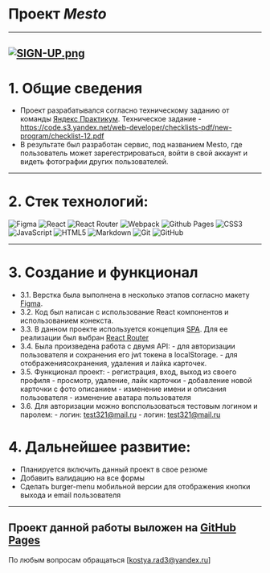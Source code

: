 # Проект **_Mesto_**

---

## [![SIGN-UP.png](https://i.postimg.cc/445M7LPn/SIGN-UP.png)](https://kostyarad3.github.io/sign-in)

# 1. Общие сведения

- Проект разрабатывался согласно техническому заданию от команды [Яндекс Практикум](https://practicum.yandex.ru/ "Яндекс Практикум"). Техническое задание - https://code.s3.yandex.net/web-developer/checklists-pdf/new-program/checklist-12.pdf
- В результате был разработан сервис, под названием Mesto, где пользователь может зарегестрироваться, войти в свой аккаунт и видеть фотографии других пользователей.

---

# 2. Стек технологий:

![Figma](https://img.shields.io/badge/figma-%23F24E1E.svg?style=for-the-badge&logo=figma&logoColor=white)
![React](https://img.shields.io/badge/react-%2320232a.svg?style=for-the-badge&logo=react&logoColor=%2361DAFB)
![React Router](https://img.shields.io/badge/React_Router-CA4245?style=for-the-badge&logo=react-router&logoColor=white)
![Webpack](https://img.shields.io/badge/webpack-%238DD6F9.svg?style=for-the-badge&logo=webpack&logoColor=black)
![Github Pages](https://img.shields.io/badge/github%20pages-121013?style=for-the-badge&logo=github&logoColor=white)
![CSS3](https://img.shields.io/badge/css3-%231572B6.svg?style=for-the-badge&logo=css3&logoColor=white)
![JavaScript](https://img.shields.io/badge/javascript-%23323330.svg?style=for-the-badge&logo=javascript&logoColor=%23F7DF1E)
![HTML5](https://img.shields.io/badge/html5-%23E34F26.svg?style=for-the-badge&logo=html5&logoColor=white)
![Markdown](https://img.shields.io/badge/markdown-%23000000.svg?style=for-the-badge&logo=markdown&logoColor=white)
![Git](https://img.shields.io/badge/git-%23F05033.svg?style=for-the-badge&logo=git&logoColor=white)
![GitHub](https://img.shields.io/badge/github-%23121011.svg?style=for-the-badge&logo=github&logoColor=white)

---

# 3. Coздание и функционал

- 3.1. Верстка была выполнена в несколько этапов согласно макету [Figma](https://www.figma.com/file/5H3gsn5lIGPwzBPby9jAOo/Sprint-14-Rnode-id=0%3A1 "Макет Figma").
- 3.2. Код был написан с использование React компонентов и использованием конекста.
- 3.3. В данном проекте используется концепция [SPA](https://thecode.media/spa/ "SPA"). Для ее реализации был выбран [React Router](https:reactrouter.com/en/main/start/overview "React Router")
- 3.4. Была произведена работа с двумя API: - для авторизации пользователя и сохранения его jwt токена в localStorage. - для отображениясохранения, удаления и лайка карточек.
- 3.5. Функционал проект: - регистрация, вход, выход из своего профиля - просмотр, удаление, лайк карточки - добавление новой карточки с фото описанием - изменение имени и описания пользователя - изменение аватара пользователя
- 3.6. Для авторизации можно вопспользоваться тестовым логином и паролем: - логин: test321@mail.ru - логин: test321@mail.ru

# 4. Дальнейшее развитие:

- Планируется включить данный проект в свое резюме
- Добавить валидацию на все формы
- Сделать burger-menu мобильной версии для отображения кнопки выхода и email пользователя

---

## Проект данной работы выложен на [GitHub Pages](https://kostyarad3.github.io/sign-in "GitHub Pages")

По любым вопросам обращаться [kostya.rad3@yandex.ru]
